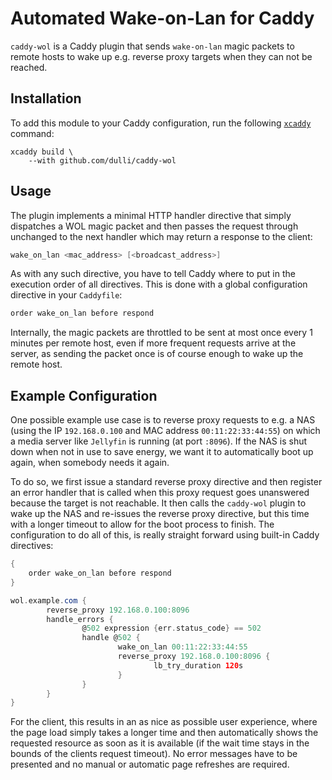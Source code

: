 # Automated Wake-on-Lan for Caddy

`caddy-wol` is a Caddy plugin that sends `wake-on-lan` magic packets to remote hosts to wake up e.g. reverse proxy targets when they can not be reached.

## Installation

To add this module to your Caddy configuration, run the following [`xcaddy`](https://caddyserver.com/docs/build#xcaddy) command:

```shell
xcaddy build \
    --with github.com/dulli/caddy-wol
```

## Usage

The plugin implements a minimal HTTP handler directive that simply dispatches a WOL magic packet and then passes the request through unchanged to the next handler which may return a response to the client:

```groovy
wake_on_lan <mac_address> [<broadcast_address>]
```

As with any such directive, you have to tell Caddy where to put in the execution order of all directives. This is done with a global configuration directive in your `Caddyfile`:

```groovy
order wake_on_lan before respond
```

Internally, the magic packets are throttled to be sent at most once every 1 minutes per remote host, even if more frequent requests arrive at the server, as sending the packet once is of course enough to wake up the remote host.

## Example Configuration

One possible example use case is to reverse proxy requests to e.g. a NAS (using the IP `192.168.0.100` and MAC address `00:11:22:33:44:55`) on which a media server like `Jellyfin` is running (at port `:8096`). If the NAS is shut down when not in use to save energy, we want it to automatically boot up again, when somebody needs it again.

To do so, we first issue a standard reverse proxy directive and then register an error handler that is called when this proxy request goes unanswered because the target is not reachable. It then calls the `caddy-wol` plugin to wake up the NAS and re-issues the reverse proxy directive, but this time with a longer timeout to allow for the boot process to finish. The configuration to do all of this, is really straight forward using built-in Caddy directives:

```groovy
{
    order wake_on_lan before respond
}

wol.example.com {
        reverse_proxy 192.168.0.100:8096
        handle_errors {
                @502 expression {err.status_code} == 502
                handle @502 {
                        wake_on_lan 00:11:22:33:44:55
                        reverse_proxy 192.168.0.100:8096 {
                                lb_try_duration 120s
                        }
                }
        }
}
```

For the client, this results in an as nice as possible user experience, where the page load simply takes a longer time and then automatically shows the requested resource as soon as it is available (if the wait time stays in the bounds of the clients request timeout). No error messages have to be presented and no manual or automatic page refreshes are required.
